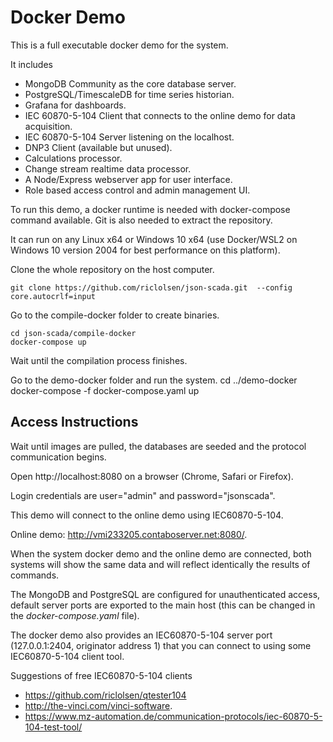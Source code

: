 # Docker Demo

This is a full executable docker demo for the system.

It includes

- MongoDB Community as the core database server.
- PostgreSQL/TimescaleDB for time series historian.
- Grafana for dashboards.
- IEC 60870-5-104 Client that connects to the online demo for data acquisition.
- IEC 60870-5-104 Server listening on the localhost.
- DNP3 Client (available but unused).
- Calculations processor.
- Change stream realtime data processor.
- A Node/Express webserver app for user interface.
- Role based access control and admin management UI.

To run this demo, a docker runtime is needed with docker-compose command available. Git is also needed to extract the repository.

It can run on any Linux x64 or Windows 10 x64 (use Docker/WSL2 on Windows 10 version 2004 for best performance on this platform).

Clone the whole repository on the host computer.

    git clone https://github.com/riclolsen/json-scada.git  --config core.autocrlf=input

Go to the compile-docker folder to create binaries.

    cd json-scada/compile-docker
    docker-compose up

Wait until the compilation process finishes.

Go to the demo-docker folder and run the system.
cd ../demo-docker
docker-compose -f docker-compose.yaml up

## Access Instructions

Wait until images are pulled, the databases are seeded and the protocol communication begins.

Open http://localhost:8080 on a browser (Chrome, Safari or Firefox).

Login credentials are user="admin" and password="jsonscada".

This demo will connect to the online demo using IEC60870-5-104.

Online demo: http://vmi233205.contaboserver.net:8080/.

When the system docker demo and the online demo are connected, both systems will show the same data and will reflect identically the results of commands.

The MongoDB and PostgreSQL are configured for unauthenticated access, default server ports are exported to the main host (this can be changed in the _docker-compose.yaml_ file).

The docker demo also provides an IEC60870-5-104 server port (127.0.0.1:2404, originator address 1) that you can connect to using some IEC60870-5-104 client tool.

Suggestions of free IEC60870-5-104 clients

- https://github.com/riclolsen/qtester104
- http://the-vinci.com/vinci-software.
- https://www.mz-automation.de/communication-protocols/iec-60870-5-104-test-tool/

